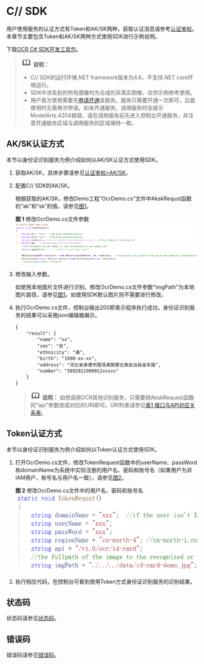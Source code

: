 # C// SDK<a name="ocr_04_0036"></a>

用户使用服务的认证方式有Token和AK/SK两种，获取认证消息请参考[认证鉴权](https://support.huaweicloud.com/api-ocr/ocr_03_0005.html)。本章节主要包含Token和AK/SK两种方式使用SDK进行示例说明。

下载[OCR C\# SDK开发工具包](https://mirrors.huaweicloud.com/mirrors_sdk/ocr-sdk/ocr-csharp-sdk/cloud-ocr-sdk-csharp-1.0.3.rar)。

>![](public_sys-resources/icon-note.gif) **说明：** 
>-   C// SDK的运行环境.NET framework版本为4.6，不支持.NET core环境运行。
>-   SDK中涉及到的所有图像均为合成的非真实图像，仅供示例参考使用。
>-   用户首次使用需要先[申请开通](https://console.huaweicloud.com/ocr/?region=cn-north-4&locale=zh-cn#/ocr/management/main)该服务。服务只需要开通一次即可，后面使用时无需再次申请。如未开通服务，调用服务时会提示ModelArts.4204报错，请在调用服务前先进入控制台开通服务，并注意开通服务区域与调用服务的区域保持一致。

## AK/SK认证方式<a name="section12946831204312"></a>

本节以身份证识别服务为例介绍如何以AK/SK认证方式使用SDK。

1.  获取AK/SK，具体步骤请参见[认证鉴权\>AK/SK](https://support.huaweicloud.com/api-ocr/ocr_03_0005.html#section1)。
2.  配置C// SDK的AK/SK。

    根据获取的AK/SK，修改Demo工程“OcrDemo.cs”文件中AkskRequst函数的“ak”和“sk”的值，请参见[图1](#fig1050804516300)。

    **图 1**  修改OcrDemo.cs文件参数<a name="fig1050804516300"></a>  
    ![](figures/修改OcrDemo-cs文件参数.png "修改OcrDemo-cs文件参数")

3.  修改输入参数。

    如使用本地图片文件进行识别，修改OcrDemo.cs文件参数"imgPath"为本地图片路径，请参见[图1](#fig1050804516300)。如使用SDK默认图片则不需要进行修改。

4.  执行OcrDemo.cs文件，控制台输出200即表示程序执行成功。身份证识别服务的结果可以采用json编辑器展示。

    ```
    {
        "result": {
            "name": "xx", 
            "sex": "女", 
            "ethnicity": "满", 
            "birth": "1990-xx-xx", 
            "address": "河北省承德市围场满族蒙古族自治县金车路", 
            "number": "3892011990012xxxxx"
        }
    }
    ```

    >![](public_sys-resources/icon-note.gif) **说明：** 
    >如想调用OCR其他识别服务，只需要把AkskRequest函数的"api"参数改成对应的URI即可。URI列表请参见[表1 接口与API对应关系表](文字识别SDK简介.md#table47650414583)。


## Token认证方式<a name="section13503195884516"></a>

本节以身份证识别服务为例介绍如何以Token认证方式使用SDK。

1.  打开OcrDemo.cs文件，修改TokenRequest函数中的userName、passWord和domainName为系统中实际注册的用户名、密码和账号名（如果用户为非IAM用户，账号名与用户名一致），请参见[图2](#fig7108192719536)。

    **图 2**  修改OcrDemo.cs文件中的用户名、密码和账号名<a name="fig7108192719536"></a>  
    ![](figures/修改OcrDemo-cs文件中的用户名-密码和账号名.png "修改OcrDemo-cs文件中的用户名-密码和账号名")

2.  执行相应代码，在控制台可看到使用Token方式身份证识别服务的识别结果。

## 状态码<a name="zh-cn_topic_0085429345_section59700980145140"></a>

状态码请参见[状态码](https://support.huaweicloud.com/api-ocr/ocr_03_0090.html)。

## 错误码<a name="section545533743312"></a>

错误码请参见[错误码](https://support.huaweicloud.com/api-ocr/ocr_03_0028.html)。

